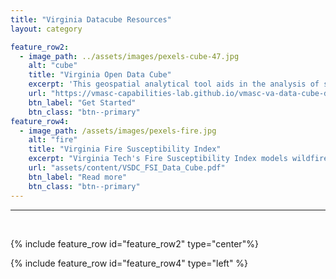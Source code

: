 ```yaml
---
title: "Virginia Datacube Resources"
layout: category

feature_row2:
  - image_path: ../assets/images/pexels-cube-47.jpg
    alt: "cube"
    title: "Virginia Open Data Cube"
    excerpt: 'This geospatial analytical tool aids in the analysis of smallsat and satellite imagery. The Virginia Open Data Cube is currently being used by NASA, AMA, and Jefferson Laboratories.'
    url: "https://vmasc-capabilities-lab.github.io/vmasc-va-data-cube-docs/"
    btn_label: "Get Started"
    btn_class: "btn--primary"
feature_row4:
  - image_path: /assets/images/pexels-fire.jpg
    alt: "fire"
    title: "Virginia Fire Susceptibility Index"
    excerpt: "Virginia Tech's Fire Susceptibility Index models wildfire risks with geospatial data using the power of the Virginia Open Data Cube."
    url: "assets/content/VSDC_FSI_Data_Cube.pdf"
    btn_label: "Read more"
    btn_class: "btn--primary"
---
```

<hr>
<br>

{% include feature_row id="feature_row2" type="center"%}

{% include feature_row id="feature_row4" type="left" %}
